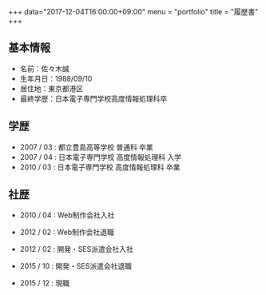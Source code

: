 +++
data="2017-12-04T16:00:00+09:00"
menu = "portfolio"
title = "履歴書"
+++

## 基本情報

* 名前：佐々木誠
* 生年月日：1988/09/10
* 居住地：東京都港区
* 最終学歴：日本電子専門学校高度情報処理科卒

## 学歴

* 2007 / 03 : 都立豊島高等学校 普通科 卒業
* 2007 / 04 : 日本電子専門学校 高度情報処理科 入学
* 2010 / 03 : 日本電子専門学校 高度情報処理科 卒業

## 社歴

* 2010 / 04 : Web制作会社入社
* 2012 / 02 : Web制作会社退職

* 2012 / 02 : 開発・SES派遣会社入社
* 2015 / 10 : 開発・SES派遣会社退職

* 2015 / 12 : 現職


